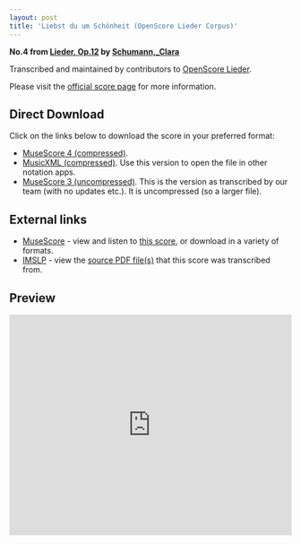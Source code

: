 ```yaml
---
layout: post
title: 'Liebst du um Schönheit (OpenScore Lieder Corpus)'
---
```


__No.4 from [Lieder, Op.12](https://fourscoreandmore.org/openscore/lieder/Schumann,_Clara/Lieder,_Op.12/) by [Schumann,_Clara](https://fourscoreandmore.org/openscore/lieder/Schumann,_Clara)__

Transcribed and maintained by contributors to [OpenScore Lieder].

Please visit the [official score page] for more information.

[official score page]: https://musescore.com/openscore-lieder-corpus/scores/5000397
[OpenScore Lieder]: https://musescore.com/openscore-lieder-corpus

## Direct Download

Click on the links below to download the score in your preferred format:
- [MuseScore 4 (compressed)](https://github.com/openscore/lieder/blob/main/scores/Schumann,_Clara/Lieder,_Op.12/04_Liebst_du_um_Schönheit/lc5000397.mscz?raw=true).
- [MusicXML (compressed)](https://github.com/openscore/lieder/blob/main/scores/Schumann,_Clara/Lieder,_Op.12/04_Liebst_du_um_Schönheit/lc5000397.mxl?raw=true). Use this version to open the file in other notation apps.
- [MuseScore 3 (uncompressed)](https://github.com/openscore/lieder/blob/main/scores/Schumann,_Clara/Lieder,_Op.12/04_Liebst_du_um_Schönheit/lc5000397.mscx?raw=true). This is the version as transcribed by our team (with no updates etc.). It is uncompressed (so a larger file).

## External links

- [MuseScore] - view and listen to [this score][MuseScore], or download in a variety of formats.
- [IMSLP] - view the [source PDF file(s)][IMSLP] that this score was transcribed from.

[MuseScore]: https://musescore.com/score/5000397
[IMSLP]: https://imslp.org/wiki/Special:ReverseLookup/454110

## Preview

<iframe width="100%" height="394" src="https://musescore.com/openscore-lieder-corpus/scores/5000397/embed" frameborder="0" allowfullscreen allow="autoplay; fullscreen"></iframe>
